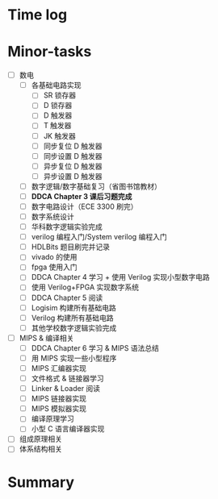 # Time log

# Minor-tasks

- [ ] 数电
  - [ ] 各基础电路实现
    - [ ] SR 锁存器
    - [ ] D 锁存器
    - [ ] D 触发器
    - [ ] T 触发器
    - [ ] JK 触发器
    - [ ] 同步复位 D 触发器
    - [ ] 同步设置 D 触发器
    - [ ] 异步复位 D 触发器
    - [ ] 异步设置 D 触发器
  - [ ] 数字逻辑/数字基础复习（省图书馆教材）
  - [ ] **DDCA Chapter 3 课后习题完成**
  - [ ] 数字电路设计（ECE 3300 刷完）
  - [ ] 数字系统设计
  - [ ] 华科数字逻辑实验完成
  - [ ] verilog 编程入门/System verilog 编程入门
  - [ ] HDLBits 题目刷完并记录
  - [ ] vivado 的使用
  - [ ] fpga 使用入门
  - [ ] DDCA Chapter 4 学习 + 使用 Verilog 实现小型数字电路
  - [ ] 使用 Verilog+FPGA 实现数字系统
  - [ ] DDCA Chapter 5 阅读
  - [ ] Logisim 构建所有基础电路
  - [ ] Verilog 构建所有基础电路
  - [ ] 其他学校数字逻辑实验完成
- [ ] MIPS & 编译相关
  - [ ] DDCA Chapter 6 学习 & MIPS 语法总结
  - [ ] 用 MIPS 实现一些小型程序
  - [ ] MIPS 汇编器实现
  - [ ] 文件格式 & 链接器学习
  - [ ] Linker & Loader 阅读
  - [ ] MIPS 链接器实现
  - [ ] MIPS 模拟器实现
  - [ ] 编译原理学习
  - [ ] 小型 C 语言编译器实现
- [ ] 组成原理相关
- [ ] 体系结构相关

# Summary
